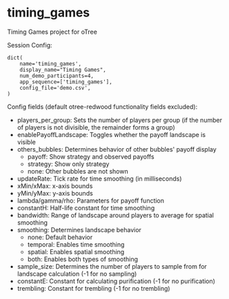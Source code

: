 # timing_games
Timing Games project for oTree

Session Config:

```
dict(
    name='timing_games',
    display_name="Timing Games",
    num_demo_participants=4,
    app_sequence=['timing_games'],
    config_file='demo.csv',
)
```

Config fields (default otree-redwood functionality fields excluded):

* players_per_group: Sets the number of players per group (if the number of players is not divisible, the remainder forms a group)
* enablePayoffLandscape: Toggles whether the payoff landscape is visible
* others_bubbles: Determines behavior of other bubbles' payoff display
    * payoff: Show strategy and observed payoffs
    * strategy: Show only strategy
    * none: Other bubbles are not shown
* updateRate: Tick rate for time smoothing (in milliseconds)
* xMin/xMax: x-axis bounds
* yMin/yMax: y-axis bounds
* lambda/gamma/rho: Parameters for payoff function
* constantH: Half-life constant for time smoothing
* bandwidth: Range of landscape around players to average for spatial smoothing
* smoothing: Determines landscape behavior
    * none: Default behavior
    * temporal: Enables time smoothing
    * spatial: Enables spatial smoothing
    * both: Enables both types of smoothing
* sample_size: Determines the number of players to sample from for landscape calculation (-1 for no sampling)
* constantE: Constant for calculating purification (-1 for no purification)
* trembling: Constant for trembling (-1 for no trembling)
